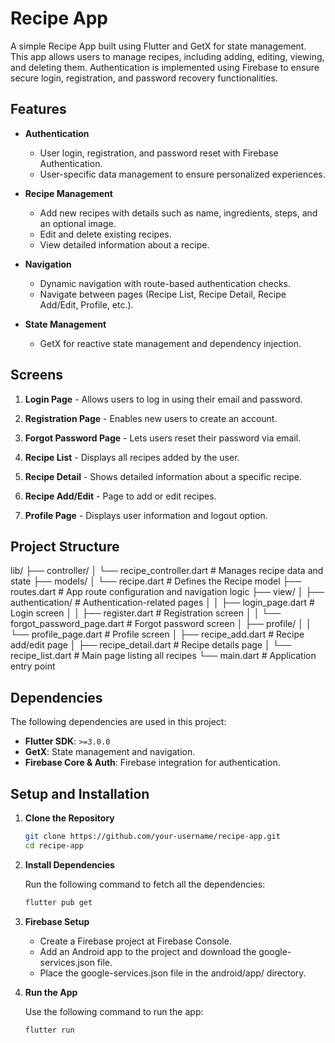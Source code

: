 # Recipe App  

A simple Recipe App built using Flutter and GetX for state management. This app allows users to manage recipes, including adding, editing, viewing, and deleting them. Authentication is implemented using Firebase to ensure secure login, registration, and password recovery functionalities.  

## Features  

- **Authentication**  
  - User login, registration, and password reset with Firebase Authentication.  
  - User-specific data management to ensure personalized experiences.  

- **Recipe Management**  
  - Add new recipes with details such as name, ingredients, steps, and an optional image.  
  - Edit and delete existing recipes.  
  - View detailed information about a recipe.  

- **Navigation**  
  - Dynamic navigation with route-based authentication checks.  
  - Navigate between pages (Recipe List, Recipe Detail, Recipe Add/Edit, Profile, etc.).  

- **State Management**  
  - GetX for reactive state management and dependency injection.  

## Screens  

1. **Login Page** - Allows users to log in using their email and password.

2. **Registration Page** - Enables new users to create an account.

3. **Forgot Password Page** - Lets users reset their password via email.

4. **Recipe List** - Displays all recipes added by the user.

5. **Recipe Detail** - Shows detailed information about a specific recipe.

6. **Recipe Add/Edit** - Page to add or edit recipes.

7. **Profile Page** - Displays user information and logout option.


## Project Structure 

lib/ ├── controller/ │ └── recipe_controller.dart # Manages recipe data and state ├── models/ │ └── recipe.dart # Defines the Recipe model ├── routes.dart # App route configuration and navigation logic ├── view/ │ ├── authentication/ # Authentication-related pages │ │ ├── login_page.dart # Login screen │ │ ├── register.dart # Registration screen │ │ └── forgot_password_page.dart # Forgot password screen │ ├── profile/ │ │ └── profile_page.dart # Profile screen │ ├── recipe_add.dart # Recipe add/edit page │ ├── recipe_detail.dart # Recipe details page │ └── recipe_list.dart # Main page listing all recipes └── main.dart # Application entry point


## Dependencies  

The following dependencies are used in this project:  

- **Flutter SDK**: `>=3.0.0`  
- **GetX**: State management and navigation.  
- **Firebase Core & Auth**: Firebase integration for authentication.  


## Setup and Installation  

1. **Clone the Repository** 

   ```bash
   git clone https://github.com/your-username/recipe-app.git
   cd recipe-app

2. **Install Dependencies**

   Run the following command to fetch all the dependencies:
   ```bash
   flutter pub get

3. **Firebase Setup**

   - Create a Firebase project at Firebase Console.
   - Add an Android app to the project and download the google-services.json file.
   - Place the google-services.json file in the android/app/ directory.

4. **Run the App**

   Use the following command to run the app:
   ```bash
   flutter run